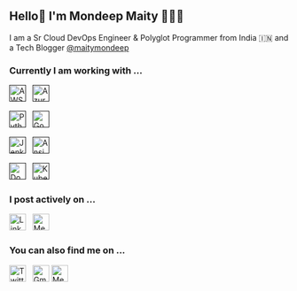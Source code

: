 <!--
**maitymondeep/maitymondeep** is a ✨ _special_ ✨ repository because its `README.md` (this file) appears on your GitHub profile.

Here are some ideas to get you started:

- 🔭 I’m currently working on ...
- 🌱 I’m currently learning ...
- 👯 I’m looking to collaborate on ...
- 🤔 I’m looking for help with ...
- 💬 Ask me about ...
- 📫 How to reach me: ...
- 😄 Pronouns: ...
- ⚡ Fun fact: ...
-->

## Hello👋 I'm Mondeep Maity 👨🏻‍💻

I am a Sr Cloud DevOps Engineer & Polyglot Programmer from India 🇮🇳 and a Tech Blogger [@maitymondeep](https://medium.com/@maity.mondeep)

### Currently I am working with ...

<!-- Cloud Technologies -->
<a href="" target="_blank" title="AWS" rel="noreferrer"><img src="https://www.vectorlogo.zone/logos/amazon_aws/amazon_aws-icon.svg" alt="AWS" width="30" height="30"/></a>&nbsp;&nbsp;
<a href="" target="_blank" title="Azure" rel="noreferrer"><img src="https://www.vectorlogo.zone/logos/microsoft_azure/microsoft_azure-icon.svg" alt="Azure" width="30" height="30"/></a>&nbsp;&nbsp;

<!-- Programming Languages -->
<a href="" target="_blank" title="Python" rel="noreferrer"><img src="https://www.vectorlogo.zone/logos/python/python-icon.svg" alt="Python" width="30" height="30"/></a>&nbsp;&nbsp;
<a href="" target="_blank" title="Go" rel="noreferrer"><img src="https://www.vectorlogo.zone/logos/golang/golang-icon.svg" alt="Go" width="30" height="30"/></a>&nbsp;&nbsp;

<!-- CI/CD and Configuration Management -->
<a href="" target="_blank" title="Jenkins" rel="noreferrer"><img src="https://www.vectorlogo.zone/logos/jenkins/jenkins-icon.svg" alt="Jenkins" width="30" height="30"/></a>&nbsp;&nbsp;
<a href="" target="_blank" title="Ansible" rel="noreferrer"><img src="https://www.vectorlogo.zone/logos/ansible/ansible-icon.svg" alt="Ansible" width="30" height="30"/></a>&nbsp;&nbsp;

<!-- Containerization and Orchestration -->
<a href="" target="_blank" title="Docker" rel="noreferrer"><img src="https://www.vectorlogo.zone/logos/docker/docker-icon.svg" alt="Docker" width="30" height="30"/></a>&nbsp;&nbsp;
<a href="" target="_blank" title="Kubernetes" rel="noreferrer"><img src="https://www.vectorlogo.zone/logos/kubernetes/kubernetes-icon.svg" alt="Kubernetes" width="30" height="30"/></a>&nbsp;&nbsp;

### I post actively on ...

<a href="https://www.linkedin.com/in/mondeep-maity-8083b2b9/" title="Mondeep-Maity" target="_blank" rel="noreferrer"><img src="https://www.vectorlogo.zone/logos/linkedin/linkedin-tile.svg" alt="LinkedIn" width="30" height="30"/></a>&nbsp;&nbsp;
<a href="https://medium.com/@maity.mondeep" target="_blank" title="Mondeep Maity" rel="noreferrer"><img src="https://www.vectorlogo.zone/logos/medium/medium-tile.svg" alt="Medium" width="30" height="30"/></a>


### You can also find me on ...


<a href="https://twitter.com/maity_mondeep" target="_blank" title="Mondeep Maity" rel="noreferrer"><img src="https://www.vectorlogo.zone/logos/twitter/twitter-tile.svg" alt="Twitter" width="30" height="30"/></a>&nbsp;&nbsp;
<a href="mailto:maity.mondeep@gmail.com" target="_blank" title="maity.mondeep@gmail.com" rel="noreferrer"><img src="https://www.vectorlogo.zone/logos/gmail/gmail-tile.svg" alt="Gmail" width="30" height="30"/></a>
<a href="https://medium.com/@maity.mondeep" target="_blank" title="Mondeep Maity" rel="noreferrer"><img src="https://www.vectorlogo.zone/logos/medium/medium-tile.svg" alt="Medium" width="30" height="30"/></a>


# 

<!-- <a href="https://www.buymeacoffee.com/vershwal" target="_blank"><img src="https://www.buymeacoffee.com/assets/img/custom_images/orange_img.png" alt="Buy Me A Coffee" style="height: 40px !important;width: 154px !important;box-shadow: 0px 3px 2px 0px rgba(190, 190, 190, 0.5) !important;-webkit-box-shadow: 0px 3px 2px 0px rgba(190, 190, 190, 0.5) !important;" ></a> -->
<!-- <a href="https://www.buymeacoffee.com/learnwsandip" target="_blank"><img src="https://cdn.buymeacoffee.com/buttons/v2/default-yellow.png" alt="Buy Me A Coffee" style="height: 40px !important;width: 157px !important;" ></a> -->
